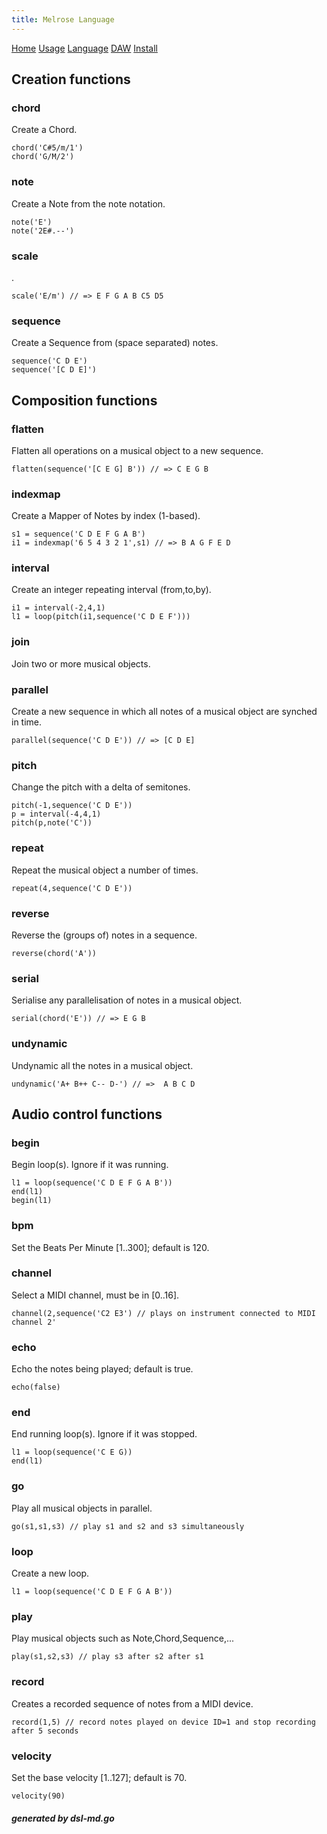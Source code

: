 ```yaml
---
title: Melrose Language
---
```


[Home](index.html)
[Usage](cli.html)
[Language](dsl.html)
[DAW](daw.html)
[Install](install.html)

## Creation functions

### chord<a name="chord"></a>
Create a Chord.

	chord('C#5/m/1')
	chord('G/M/2')
### note<a name="note"></a>
Create a Note from the note notation.

	note('E')
	note('2E#.--')
### scale<a name="scale"></a>
.

	scale('E/m') // => E F G A B C5 D5
### sequence<a name="sequence"></a>
Create a Sequence from (space separated) notes.

	sequence('C D E')
	sequence('[C D E]')

## Composition functions

### flatten<a name="flatten"></a>
Flatten all operations on a musical object to a new sequence.

	flatten(sequence('[C E G] B')) // => C E G B
### indexmap<a name="indexmap"></a>
Create a Mapper of Notes by index (1-based).

	s1 = sequence('C D E F G A B')
	i1 = indexmap('6 5 4 3 2 1',s1) // => B A G F E D
### interval<a name="interval"></a>
Create an integer repeating interval (from,to,by).

	i1 = interval(-2,4,1)
	l1 = loop(pitch(i1,sequence('C D E F')))
### join<a name="join"></a>
Join two or more musical objects.

	
### parallel<a name="parallel"></a>
Create a new sequence in which all notes of a musical object are synched in time.

	parallel(sequence('C D E')) // => [C D E]
### pitch<a name="pitch"></a>
Change the pitch with a delta of semitones.

	pitch(-1,sequence('C D E'))
	p = interval(-4,4,1)
	pitch(p,note('C'))
### repeat<a name="repeat"></a>
Repeat the musical object a number of times.

	repeat(4,sequence('C D E'))
### reverse<a name="reverse"></a>
Reverse the (groups of) notes in a sequence.

	reverse(chord('A'))
### serial<a name="serial"></a>
Serialise any parallelisation of notes in a musical object.

	serial(chord('E')) // => E G B
### undynamic<a name="undynamic"></a>
Undynamic all the notes in a musical object.

	undynamic('A+ B++ C-- D-') // =>  A B C D

## Audio control functions

### begin<a name="begin"></a>
Begin loop(s). Ignore if it was running.

	l1 = loop(sequence('C D E F G A B'))
	end(l1)
	begin(l1)
### bpm<a name="bpm"></a>
Set the Beats Per Minute [1..300]; default is 120.

	
### channel<a name="channel"></a>
Select a MIDI channel, must be in [0..16].

	channel(2,sequence('C2 E3') // plays on instrument connected to MIDI channel 2'
### echo<a name="echo"></a>
Echo the notes being played; default is true.

	echo(false)
### end<a name="end"></a>
End running loop(s). Ignore if it was stopped.

	l1 = loop(sequence('C E G))
	end(l1)
### go<a name="go"></a>
Play all musical objects in parallel.

	go(s1,s1,s3) // play s1 and s2 and s3 simultaneously
### loop<a name="loop"></a>
Create a new loop.

	l1 = loop(sequence('C D E F G A B'))
### play<a name="play"></a>
Play musical objects such as Note,Chord,Sequence,...

	play(s1,s2,s3) // play s3 after s2 after s1
### record<a name="record"></a>
Creates a recorded sequence of notes from a MIDI device.

	record(1,5) // record notes played on device ID=1 and stop recording after 5 seconds
### velocity<a name="velocity"></a>
Set the base velocity [1..127]; default is 70.

	velocity(90)

##### generated by dsl-md.go
